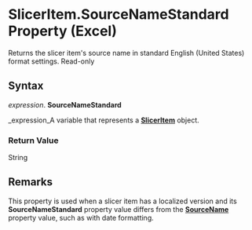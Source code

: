 
# SlicerItem.SourceNameStandard Property (Excel)

Returns the slicer item's source name in standard English (United States) format settings. Read-only


## Syntax

 _expression_. **SourceNameStandard**

 _expression_A variable that represents a  **[SlicerItem](cb93cd82-fc3a-f6b7-ae64-db6312db649d.md)** object.


### Return Value

String


## Remarks

This property is used when a slicer item has a localized version and its  **SourceNameStandard** property value differs from the **[SourceName](40bf1f3f-668d-d2df-c68f-fe46511b1a00.md)** property value, such as with date formatting.

